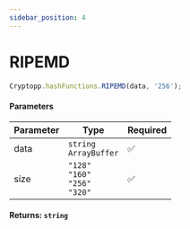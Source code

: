 ```yaml
---
sidebar_position: 4
---
```


# RIPEMD

```js
Cryptopp.hashFunctions.RIPEMD(data, '256');
```

#### Parameters

| Parameter | Type                                              | Required |
| --------- | ------------------------------------------------- | -------- |
| data      | `string` <br/> `ArrayBuffer`                      | ✅       |
| size      | `"128"` <br/> `"160"` <br/> `"256"` <br/> `"320"` | ✅       |

#### Returns: `string`
